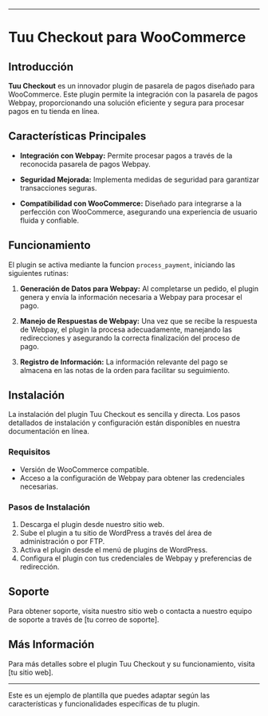 
---

# Tuu Checkout para WooCommerce

## Introducción

**Tuu Checkout** es un innovador plugin de pasarela de pagos diseñado para WooCommerce. Este plugin permite la integración con la pasarela de pagos Webpay, proporcionando una solución eficiente y segura para procesar pagos en tu tienda en línea.

## Características Principales

- **Integración con Webpay:** Permite procesar pagos a través de la reconocida pasarela de pagos Webpay.

- **Seguridad Mejorada:** Implementa medidas de seguridad para garantizar transacciones seguras.

- **Compatibilidad con WooCommerce:** Diseñado para integrarse a la perfección con WooCommerce, asegurando una experiencia de usuario fluida y confiable.

## Funcionamiento

El plugin se activa mediante la funcion `process_payment`, iniciando las siguientes rutinas:

1. **Generación de Datos para Webpay:** Al completarse un pedido, el plugin genera y envía la información necesaria a Webpay para procesar el pago.

2. **Manejo de Respuestas de Webpay:** Una vez que se recibe la respuesta de Webpay, el plugin la procesa adecuadamente, manejando las redirecciones y asegurando la correcta finalización del proceso de pago.

3. **Registro de Información:** La información relevante del pago se almacena en las notas de la orden para facilitar su seguimiento.

## Instalación

La instalación del plugin Tuu Checkout es sencilla y directa. Los pasos detallados de instalación y configuración están disponibles en nuestra documentación en línea.

### Requisitos

- Versión de WooCommerce compatible.
- Acceso a la configuración de Webpay para obtener las credenciales necesarias.

### Pasos de Instalación

1. Descarga el plugin desde nuestro sitio web.
2. Sube el plugin a tu sitio de WordPress a través del área de administración o por FTP.
3. Activa el plugin desde el menú de plugins de WordPress.
4. Configura el plugin con tus credenciales de Webpay y preferencias de redirección.

## Soporte

Para obtener soporte, visita nuestro sitio web o contacta a nuestro equipo de soporte a través de [tu correo de soporte].

## Más Información

Para más detalles sobre el plugin Tuu Checkout y su funcionamiento, visita [tu sitio web].

---

Este es un ejemplo de plantilla que puedes adaptar según las características y funcionalidades específicas de tu plugin.
